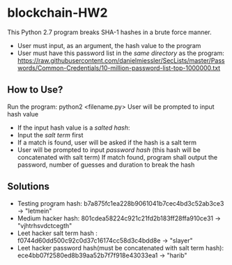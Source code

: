 # blockchain-HW2 
This Python 2.7 program breaks SHA-1 hashes in a brute force manner.
* User must input, as an argument, the hash value to the program 
* User must have this password list in the _same directory_ as the program: https://raw.githubusercontent.com/danielmiessler/SecLists/master/Passwords/Common-Credentials/10-million-password-list-top-1000000.txt

## How to Use? 
Run the program: python2 <filename.py>
User will be prompted to input hash value 
* If the input hash value is a _salted hash_: 
* Input the _salt term_ first 
* If a match is found, user will be asked if the hash is a salt term 
* User will be prompted to input _password hash_ (this hash will be concatenated with salt term)
If match found, program shall output the password, number of guesses and duration to break the hash 

## Solutions 
* Testing program hash: b7a875fc1ea228b9061041b7cec4bd3c52ab3ce3 -> "letmein"
* Medium hacker hash: 801cdea58224c921c21fd2b183ff28ffa910ce31 -> "vjhtrhsvdctcegth"
* Leet hacker salt term hash : f0744d60dd500c92c0d37c16174cc58d3c4bdd8e -> "slayer"
* Leet hacker password hash(must be concatenated with salt term hash): ece4bb07f2580ed8b39aa52b7f7f918e43033ea1 -> "harib" 



